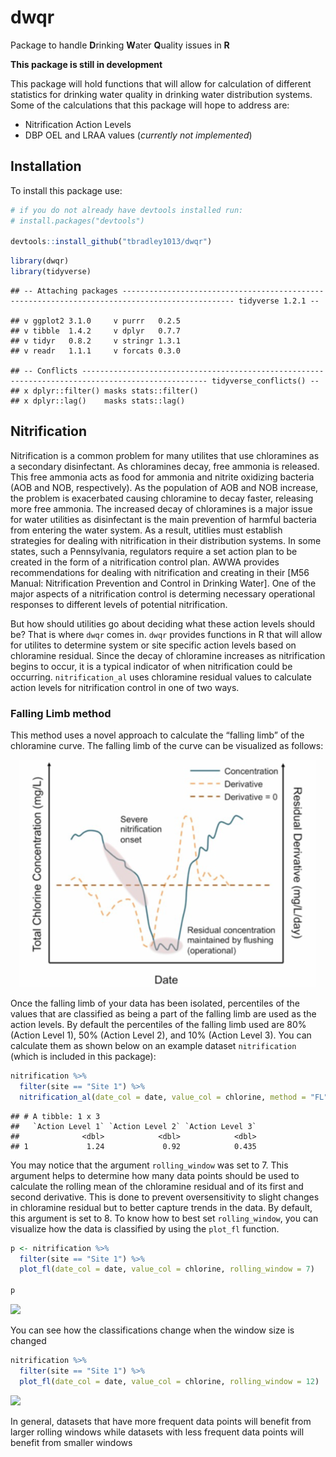 dwqr
================

Package to handle **D**rinking **W**ater **Q**uality issues in **R**

**This package is still in development**

This package will hold functions that will allow for calculation of
different statistics for drinking water quality in drinking water
distribution systems. Some of the calculations that this package will
hope to address are:

  - Nitrification Action Levels
  - DBP OEL and LRAA values (*currently not implemented*)

## Installation

To install this package use:

``` r
# if you do not already have devtools installed run:
# install.packages("devtools")

devtools::install_github("tbradley1013/dwqr")
```

``` r
library(dwqr)
library(tidyverse)
```

    ## -- Attaching packages ----------------------------------------------------------------------------------------------- tidyverse 1.2.1 --

    ## v ggplot2 3.1.0     v purrr   0.2.5
    ## v tibble  1.4.2     v dplyr   0.7.7
    ## v tidyr   0.8.2     v stringr 1.3.1
    ## v readr   1.1.1     v forcats 0.3.0

    ## -- Conflicts -------------------------------------------------------------------------------------------------- tidyverse_conflicts() --
    ## x dplyr::filter() masks stats::filter()
    ## x dplyr::lag()    masks stats::lag()

## Nitrification

Nitrification is a common problem for many utilites that use chloramines
as a secondary disinfectant. As chloramines decay, free ammonia is
released. This free ammonia acts as food for ammonia and nitrite
oxidizing bacteria (AOB and NOB, respectively). As the population of AOB
and NOB increase, the problem is exacerbated causing chloramine to decay
faster, releasing more free ammonia. The increased decay of chloramines
is a major issue for water utilities as disinfectant is the main
prevention of harmful bacteria from entering the water system. As a
result, utitlies must establish strategies for dealing with
nitrification in their distribution systems. In some states, such a
Pennsylvania, regulators require a set action plan to be created in the
form of a nitrification control plan. AWWA provides recommendations for
dealing with nitrification and creating in their \[M56 Manual:
Nitrification Prevention and Control in Drinking Water\]. One of the
major aspects of a nitrification control is determing necessary
operational responses to different levels of potential nitrification.

But how should utilities go about deciding what these action levels
should be? That is where `dwqr` comes in. `dwqr` provides functions in R
that will allow for utilites to determine system or site specific action
levels based on chloramine residual. Since the decay of chloramine
increases as nitrification begins to occur, it is a typical indicator of
when nitrification could be occurring. `nitrification_al` uses
chloramine residual values to calculate action levels for nitrification
control in one of two ways.

### Falling Limb method

This method uses a novel approach to calculate the “falling limb” of the
chloramine curve. The falling limb of the curve can be visualized as
follows:

<center>

![](inst/image/README-fl-visual.png)

</center>

Once the falling limb of your data has been isolated, percentiles of the
values that are classified as being a part of the falling limb are used
as the action levels. By default the percentiles of the falling limb
used are 80% (Action Level 1), 50% (Action Level 2), and 10% (Action
Level 3). You can calculate them as shown below on an example dataset
`nitrification` (which is included in this package):

``` r
nitrification %>% 
  filter(site == "Site 1") %>% 
  nitrification_al(date_col = date, value_col = chlorine, method = "FL", rolling_window = 7)
```

    ## # A tibble: 1 x 3
    ##   `Action Level 1` `Action Level 2` `Action Level 3`
    ##              <dbl>            <dbl>            <dbl>
    ## 1             1.24             0.92            0.435

You may notice that the argument `rolling_window` was set to 7. This
argument helps to determine how many data points should be used to
calculate the rolling mean of the chloramine residual and of its first
and second derivative. This is done to prevent oversensitivity to slight
changes in chloramine residual but to better capture trends in the data.
By default, this argument is set to 8. To know how to best set
`rolling_window`, you can visualize how the data is classified by using
the `plot_fl` function.

``` r
p <- nitrification %>% 
  filter(site == "Site 1") %>% 
  plot_fl(date_col = date, value_col = chlorine, rolling_window = 7) 

p 
```

![](README_files/figure-gfm/plot-fl-7-1.png)<!-- -->

You can see how the classifications change when the window size is
changed

``` r
nitrification %>% 
  filter(site == "Site 1") %>% 
  plot_fl(date_col = date, value_col = chlorine, rolling_window = 12) 
```

![](README_files/figure-gfm/plot-fl-12-1.png)<!-- -->

In general, datasets that have more frequent data points will benefit
from larger rolling windows while datasets with less frequent data
points will benefit from smaller windows

